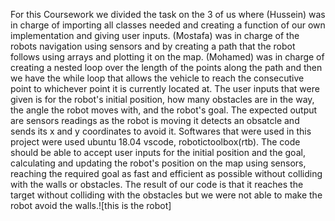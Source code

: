 
For this Coursework we divided the task on the 3 of us where (Hussein) was in charge of importing all classes needed and creating a function of our own implementation and giving user inputs. (Mostafa) was in charge of the robots navigation using sensors and by creating a path that the robot follows using arrays and plotting it on the map. (Mohamed) was in charge of creating a nested loop over the length of the points along the path and then we have the while loop that allows the vehicle to reach the consecutive point to whichever point it is currently located at.
The user inputs that were given is for the robot's initial position, how many obstacles are in the way, the angle the robot moves with, and the robot's goal. The expected output are sensors readings as the robot is moving it detects an obsatcle and sends its x and y coordinates to avoid it.
Softwares that were used in this project were used ubuntu 18.04 vscode, robotictoolbox(rtb).
The code should be able to accept user inputs for the initial position and the goal, calculating and updating the robot's position on the map using sensors, reaching the required goal as fast and efficient as possible without colliding with the walls or obstacles.
The result of our code is that it reaches the target without colliding with the obstacles but we were not able to make the robot avoid the walls.![this is the robot]
